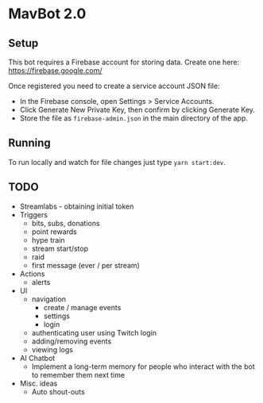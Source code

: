 # MavBot 2.0

## Setup

This bot requires a Firebase account for storing data.
Create one here: https://firebase.google.com/

Once registered you need to create a service account JSON file:
* In the Firebase console, open Settings > Service Accounts.
* Click Generate New Private Key, then confirm by clicking Generate Key.
* Store the file as `firebase-admin.json` in the main directory of the app.

## Running

To run locally and watch for file changes just type `yarn start:dev`.

## TODO

* Streamlabs - obtaining initial token
* Triggers
  * bits, subs, donations
  * point rewards
  * hype train
  * stream start/stop
  * raid
  * first message (ever / per stream)
* Actions
  * alerts
* UI
  * navigation
    * create / manage events
    * settings
    * login
  * authenticating user using Twitch login
  * adding/removing events
  * viewing logs
* AI Chatbot
  * Implement a long-term memory for people who interact with the bot to remember them next time
* Misc. ideas
  * Auto shout-outs
